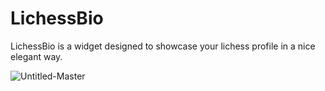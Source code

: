 # LichessBio
LichessBio is a widget designed to showcase your lichess profile in a nice elegant way.


<p><img align="left" src="[lichess](https://lichess-9y7rs14tq-petanons-projects.vercel.app/lichess-stats/Dzoomaster)" alt="Untitled-Master" /></p>

